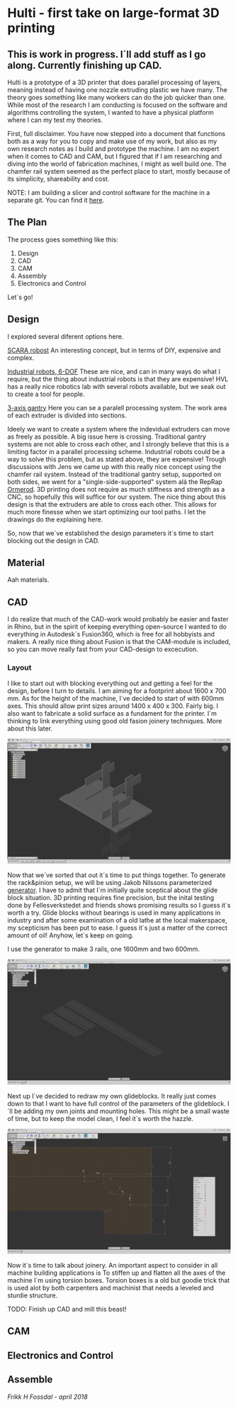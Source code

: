 # Hulti - first take on large-format 3D printing 
## This is work in progress. I´ll add stuff as I go along. Currently finishing up CAD. 

Hulti is a prototype of a 3D printer that does parallel processing of layers, meaning instead of having one nozzle extruding plastic we have many. The theory goes something like many workers can do the job quicker 
than one. While most of the research I am conducting is focused on the software and algorithms controlling the system, I wanted to have a physical platform where I can my test my theories. 

First, full disclaimer. You have now stepped into a document that functions both as a way for you to copy and make use of my work,  but also as my own research notes as I build
and prototype the machine. I am no expert when it comes to CAD and CAM, but I figured that if I am researching and diving into the world of fabrication machines, I might as well 
build one. The chamfer rail system seemed as the perfect place to start, mostly because of its simplicity, shareability and cost.  

NOTE: I am building a slicer and control software for the machine in a separate git. You can find it [here](https://github.com/frikkfossdal/fluffy-octo-potato).

## The Plan

The process goes something like this: 

1. Design 
2. CAD 
3. CAM 
4. Assembly
5. Electronics and Control 

Let´s go! 

## Design

I explored several diferent options here. 

[SCARA robost](https://en.wikipedia.org/wiki/SCARA)
An interesting concept, but in terms of DIY, expensive and complex. 

[Industrial robots, 6-DOF](http://new.abb.com/products/robotics/industrial-robots/irb-6700)
These are nice, and can in many ways do what I require, but the thing about industrial robots is that they are expensive!  HVL has a really nice robotics lab 
with several robots available, but we seak out to create a tool for people.  

[3-axis gantry](https://www.youtube.com/watch?v=SuOIWfGuqVk)
Here you can se a paralell processing system. The work area of each extruder is divided into sections. 

Ideely we want to create a system where the indevidual extruders can move as freely as possible. A big issue here is crossing. Traditional gantry systems 
are not able to cross each other, and I strongly believe that this is a limiting factor in a parallel processing scheme.  Industrial robots could be a way to solve this problem, but as stated above, they are expensive! 
Trough discussions with Jens we came up with this really nice concept using the chamfer rail system. Instead of the traditional gantry setup, supported on both sides, we went for a "single-side-supported" system alá the RepRap
[Ormerod](https://www.3dhubs.com/3d-printers/ormerod). 3D printing does not require as much stiffness and strength as a CNC, so hopefully this will suffice for our system. The nice thing about this design is that the extruders are able to cross each other. 
This allows for much more finesse when we start optimizing our tool paths.  I let the drawings do the explaining here. 

So, now that we´ve established the design parameters it´s time to start blocking out the design in CAD. 

## Material 

Aah materials. 

## CAD 

I do realize that much of the CAD-work would probably be easier and faster in Rhino, but in the spirit of keeping everything open-source I wanted to do everything in Autodesk´s Fusion360, which is free for all hobbyists and makers. A really nice thing about Fusion is that the CAM-module is included, so you can move really fast from your CAD-design to excecution.

###  Layout 

I like to start out with blocking everything out and getting a feel for the design, before I turn to details. I am aiming for a footprint about 1600 x 700 mm.  As for the height of the machine, I´ve decided to start of with 600mm axes. This should allow print sizes around 1400 x 400 x 300. Fairly big. I also want to fabricate a solid surface as a fundament for the printer.  I´m thinking to link everything using good old fasion joinery techniques. More about this later. 

![blocking it out](img/CAD/cad1_blocking.png)

Now that we´ve sorted that out it´s time to put things together.  To generate the rack&pinion setup, we will be using Jakob Nilssons parameterized [generator](https://github.com/fellesverkstedet/fabricatable-machines/tree/master/chamferrail).  I have to admit that I´m initially quite sceptical about the glide block situation. 3D printing requires fine precision, but the inital testing done by Fellesverkstedet and friends shows promising results so I guess it´s worth a try. Glide blocks without bearings is used in many applications in industry and after some examination of a old lathe at the local makerspace, my scepticism has been put to ease. I guess it´s just a matter of the correct amount of oil! Anyhow, let´s keep on going. 


I use the generator to make 3 rails, one 1600mm and two 600mm. 


![racks](img/CAD/cad2_racks.png)


Next up I´ve decided to redraw my own glideblocks. It really just comes down to that I want to have full control of the parameters of the glideblock. I´ll be adding my own joints and mounting holes. This might be a small waste of time, but to keep the model clean, I feel it´s worth the hazzle.  


![glide_blocks](img/CAD/cad3_glideBlocks.png)

Now it´s time to talk about joinery. An important aspect to consider in all machine building applications is To stiffen up and flatten all the axes of the machine I´m using torsion boxes. Torsion boxes is a old but goodie trick that is used alot by both carpenters and machinist that needs a leveled and sturdie structure. 

TODO: Finish up CAD and mill this beast! 

## CAM

## Electronics and Control 

## Assemble 

*Frikk H Fossdal - april 2018*


